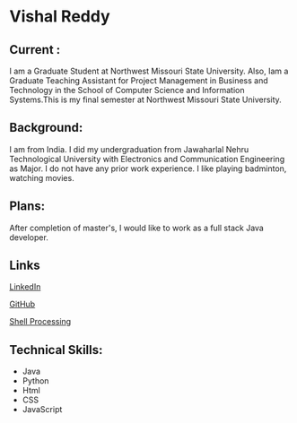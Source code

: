 # Vishal Reddy 
## Current :
   I am a Graduate Student at Northwest Missouri State University. Also, Iam a Graduate Teaching Assistant for Project Management in Business and Technology in the School of Computer Science and Information Systems.This is my final semester at Northwest Missouri State University.
## Background:
   I am from India. I did my undergraduation from Jawaharlal Nehru Technological University with Electronics and Communication Engineering as Major. I do not have any prior work experience. I like playing badminton, watching movies.
## Plans:
   After completion of master's, I would like to work as a full stack Java developer.
## Links
   [LinkedIn](https://www.linkedin.com/in/vishalreddyvennavaram/)  
   
   [GitHub](https://github.com/Vishalreddy114/) 
   
   [Shell Processing](https://github.com/Vishalreddy114/big-data-shell)
## Technical Skills:
   - Java
   - Python
   - Html
   - CSS
   - JavaScript
   
   
